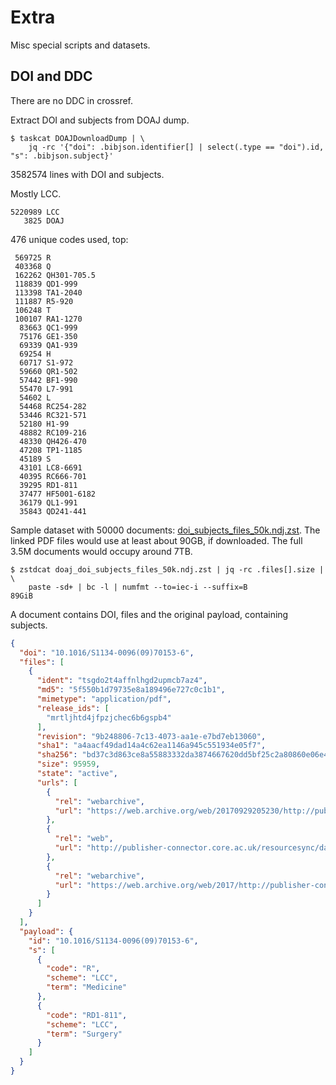 # Extra

Misc special scripts and datasets.

## DOI and DDC

There are no DDC in crossref.

Extract DOI and subjects from DOAJ dump.

```shell
$ taskcat DOAJDownloadDump | \
    jq -rc '{"doi": .bibjson.identifier[] | select(.type == "doi").id, "s": .bibjson.subject}'
```

3582574 lines with DOI and subjects.

Mostly LCC.

```shell
5220989 LCC
   3825 DOAJ
```

476 unique codes used, top:

```
 569725 R
 403368 Q
 162262 QH301-705.5
 118839 QD1-999
 113398 TA1-2040
 111887 R5-920
 106248 T
 100107 RA1-1270
  83663 QC1-999
  75176 GE1-350
  69339 QA1-939
  69254 H
  60717 S1-972
  59660 QR1-502
  57442 BF1-990
  55470 L7-991
  54602 L
  54468 RC254-282
  53446 RC321-571
  52180 H1-99
  48882 RC109-216
  48330 QH426-470
  47208 TP1-1185
  45189 S
  43101 LC8-6691
  40395 RC666-701
  39295 RD1-811
  37477 HF5001-6182
  36179 QL1-991
  35843 QD241-441
```

Sample dataset with 50000 documents:
[doi_subjects_files_50k.ndj.zst](https://github.com/ubleipzig/siskin/raw/master/extra/doaj_doi_subjects_files_50k.ndj.zst).
The linked PDF files would use at least about 90GB, if downloaded. The full
3.5M documents would occupy around 7TB.

```shell
$ zstdcat doaj_doi_subjects_files_50k.ndj.zst | jq -rc .files[].size | \
    paste -sd+ | bc -l | numfmt --to=iec-i --suffix=B
89GiB
```

A document contains DOI, files and the original payload, containing subjects.

```json
{
  "doi": "10.1016/S1134-0096(09)70153-6",
  "files": [
    {
      "ident": "tsgdo2t4affnlhgd2upmcb7az4",
      "md5": "5f550b1d79735e8a189496e727c0c1b1",
      "mimetype": "application/pdf",
      "release_ids": [
        "mrtljhtd4jfpzjchec6b6gspb4"
      ],
      "revision": "9b248806-7c13-4073-aa1e-e7bd7eb13060",
      "sha1": "a4aacf49dad14a4c62ea1146a945c551934e05f7",
      "sha256": "bd37c3d863ce8a55883332da3874667620dd5bf25c2a80860e06e4c204c0184c",
      "size": 95959,
      "state": "active",
      "urls": [
        {
          "rel": "webarchive",
          "url": "https://web.archive.org/web/20170929205230/http://publisher-s..."
        },
        {
          "rel": "web",
          "url": "http://publisher-connector.core.ac.uk/resourcesync/data/elsev..."
        },
        {
          "rel": "webarchive",
          "url": "https://web.archive.org/web/2017/http://publisher-connector.c..."
        }
      ]
    }
  ],
  "payload": {
    "id": "10.1016/S1134-0096(09)70153-6",
    "s": [
      {
        "code": "R",
        "scheme": "LCC",
        "term": "Medicine"
      },
      {
        "code": "RD1-811",
        "scheme": "LCC",
        "term": "Surgery"
      }
    ]
  }
}
```
